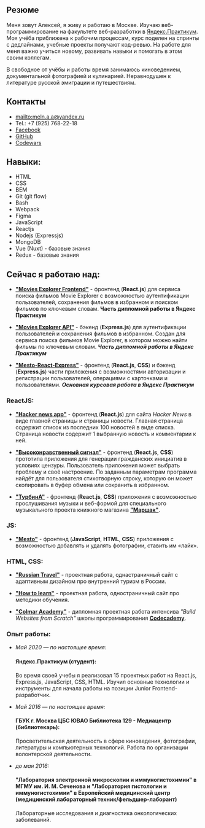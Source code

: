 ## Резюме

Меня зовут Алексей, я живу и работаю в Москве. Изучаю веб-программирование на факультете веб-разработки в [Яндекс.Практикум](https://praktikum.yandex.ru/). Моя учёба приближена к рабочим процессам, курс поделен на спринты с дедлайнами, учебные проекты получают код-ревью. На работе для меня важно учиться новому, развивать навыки и помогать в этом своим коллегам. 

В свободное от учёбы и работы время занимаюсь киноведением, документальной фотографией и кулинарией. Неравнодушен к литературе русской эмиграции и путешествиям.

## Контакты

* <mailto:meln.a.a@yandex.ru> 
* Tel.: +7 (925) 768-22-18 
* [Facebook](https://www.facebook.com/meln.aleksei/) 
* [GitHub](https://github.com/MelnikovAleksei) 
* [Codewars](https://www.codewars.com/users/MelnikovAleksei) 

## Навыки: 

* HTML
* CSS
* BEM
* Git (git flow)
* Bash
* Webpack 
* Figma
* JavaScript
* Reactjs 
* Nodejs (Expressjs) 
* MongoDB 
* Vue (Nuxt) - базовые знания
* Redux - базовые знания

## Сейчас я работаю над: 

* **["Movies Explorer Frontend"](https://github.com/MelnikovAleksei/movies-explorer-frontend/tree/level-2-develop)** - фронтенд (**React.js**) для сервиса поиска фильмов Movie Explorer с возможностью аутентификации пользователей, сохранения фильмов в избранном и поиском фильмов по ключевым словам. **Часть дипломной работы в Яндекс Практикум**

* **["Movies Explorer API"](https://github.com/MelnikovAleksei/movies-explorer-api)** - бэкенд (**Express.js**) для аутентификации пользователей и сохранения фильмов в избранном. Создан для сервиса поиска фильмов Movie Explorer, в котором можно найти фильмы по ключевым словам. ***Часть дипломной работы в Яндекс Практикум***

* **["Mesto-React-Express"](https://github.com/MelnikovAleksei/mesto-react-express)** - фронтенд (**React.js**, **CSS**) и бэкенд (**Express.js**) части приложения с возможностями авторизации и регистрации пользователей, операциями с карточками и пользователями. ***Основная курсовая работа в Яндекс Практикум***

### ReactJS:

* **["Hacker news app"](https://github.com/MelnikovAleksei/hacker-news)** - фронтенд (**React.js**) для сайта *Hacker News* в виде главной страницы и страницы новости. Главная страница содержит список из последних 100 новостей в виде списка. Страница новости содержит 1 выбранную новость и комментарии к ней.

* **["Высоконравственный сигнал"](https://github.com/MelnikovAleksei/hackathon-25)** - фронтенд (**React.js**, **CSS**) прототипа приложения для генерации гражданских инициатив в условиях цензуры. Пользователь приложения может выбрать проблему и своё настроение. По заданным параметрам программа найдёт для пользователя стихотворную строку, которую он может скопировать в буфер обмена или сохранить в избранном.

* **["ТурбинА"](https://github.com/MelnikovAleksei/marshak-musical-project)** - фронтенд (**React.js**, **CSS**) приложения с возможностью прослушивания музыки и веб-формой для специального музыкального проекта книжного магазина **["Маршак"](https://marshakbooks.ru/)**.

### JS:

* **["Mesto"](https://github.com/MelnikovAleksei/mesto)** - фронтенд (**JavaScript**, **HTML**, **CSS**) приложения с возможностью добавлять и удалять фотографии, ставить им «лайк». 

### HTML, CSS:

* **["Russian Travel"](https://github.com/MelnikovAleksei/russian-travel)** - проектная работа, однастраничный сайт с адаптивным дизайном про внутренний туризм в России. 

* **["How to learn"](https://github.com/MelnikovAleksei/how-to-learn)** - проектная работа, одностраничный сайт про методики обучения. 

* **["Colmar Academy"](https://github.com/MelnikovAleksei/Colmar-Academy)** - дипломная проектная работа интенсива *"Build Websites from Scratch"* школы программирования **[Codecademy](https://www.codecademy.com/)**. 

### Опыт работы: 

* *Май 2020 — по настоящее время:* 

  #### Яндекс.Практикум (студент):
  
  Во время своей учебы я реализовал 15 проектных работ на React.js, Express.js, JavaScript, CSS, HTML. Изучил основные технологии и инструменты для начала работы на позиции Junior Frontend-разработчик. 
  
* *Май 2016 — по настоящее время:* 

  #### ГБУК г. Москва ЦБС ЮВАО Библиотека 129 - Медиацентр (библиотекарь): 
  
  Просветительская деятельность в сфере киноведения, фотографии, литературы и компьютерных технологий. Работа по организации волонтерской деятельности. 

* *до мая 2016:* 

  #### "Лаборатория электронной микроскопии и иммуногистохимии" в МГМУ им. И. М. Сеченова и "Лаборатория гистологии и иммуногистохимии" в Европейский медицинский центр (медицинский лабораторный техник/фельдшер-лаборант) 
  
  Лабораторные исследования и диагностика онкологических заболеваний. 
